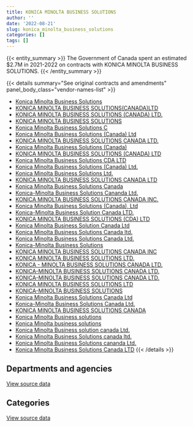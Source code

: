 ```yaml
---
title: KONICA MINOLTA BUSINESS SOLUTIONS
author: ''
date: '2022-08-21'
slug: konica_minolta_business_solutions
categories: []
tags: []
---
```


<script src="/rmarkdown-libs/htmlwidgets/htmlwidgets.js"></script>
<link href="/rmarkdown-libs/datatables-css/datatables-crosstalk.css" rel="stylesheet" />
<script src="/rmarkdown-libs/datatables-binding/datatables.js"></script>
<script src="/rmarkdown-libs/jquery/jquery-3.6.0.min.js"></script>
<link href="/rmarkdown-libs/dt-core-bootstrap/css/dataTables.bootstrap.min.css" rel="stylesheet" />
<link href="/rmarkdown-libs/dt-core-bootstrap/css/dataTables.bootstrap.extra.css" rel="stylesheet" />
<script src="/rmarkdown-libs/dt-core-bootstrap/js/jquery.dataTables.min.js"></script>
<script src="/rmarkdown-libs/dt-core-bootstrap/js/dataTables.bootstrap.min.js"></script>
<link href="/rmarkdown-libs/crosstalk/css/crosstalk.min.css" rel="stylesheet" />
<script src="/rmarkdown-libs/crosstalk/js/crosstalk.min.js"></script>
<script src="/rmarkdown-libs/htmlwidgets/htmlwidgets.js"></script>
<link href="/rmarkdown-libs/datatables-css/datatables-crosstalk.css" rel="stylesheet" />
<script src="/rmarkdown-libs/datatables-binding/datatables.js"></script>
<script src="/rmarkdown-libs/jquery/jquery-3.6.0.min.js"></script>
<link href="/rmarkdown-libs/dt-core-bootstrap/css/dataTables.bootstrap.min.css" rel="stylesheet" />
<link href="/rmarkdown-libs/dt-core-bootstrap/css/dataTables.bootstrap.extra.css" rel="stylesheet" />
<script src="/rmarkdown-libs/dt-core-bootstrap/js/jquery.dataTables.min.js"></script>
<script src="/rmarkdown-libs/dt-core-bootstrap/js/dataTables.bootstrap.min.js"></script>
<link href="/rmarkdown-libs/crosstalk/css/crosstalk.min.css" rel="stylesheet" />
<script src="/rmarkdown-libs/crosstalk/js/crosstalk.min.js"></script>

{{< entity_summary >}}
The Government of Canada spent an estimated \$2.7M in 2021-2022 on contracts with KONICA MINOLTA BUSINESS SOLUTIONS.
{{< /entity_summary >}}

{{< details summary="See original contracts and amendments" panel_body_class="vendor-names-list" >}}
- [Konica Minolta Business Solutions](https://search.open.canada.ca/en/ct/?sort=contract_value_f%20desc&page=1&search_text=%22Konica%20Minolta%20Business%20Solutions%22)
- [KONICA MINOLTA BUSINESS SOLUTIONS(CANADA)LTD](https://search.open.canada.ca/en/ct/?sort=contract_value_f%20desc&page=1&search_text=%22KONICA%20MINOLTA%20BUSINESS%20SOLUTIONS%28CANADA%29LTD%22)
- [KONICA MINOLTA BUSINESS SOLUTIONS (CANADA) LTD.](https://search.open.canada.ca/en/ct/?sort=contract_value_f%20desc&page=1&search_text=%22KONICA%20MINOLTA%20BUSINESS%20SOLUTIONS%20%28CANADA%29%20LTD.%22)
- [KONICA MINOLTA BUSINESS SOLUTIONS](https://search.open.canada.ca/en/ct/?sort=contract_value_f%20desc&page=1&search_text=%22KONICA%20MINOLTA%20BUSINESS%20SOLUTIONS%22)
- [Konica Minolta Business Solutions C](https://search.open.canada.ca/en/ct/?sort=contract_value_f%20desc&page=1&search_text=%22Konica%20Minolta%20Business%20Solutions%20C%22)
- [Konica Minolta Business Solutions (Canada) Ltd](https://search.open.canada.ca/en/ct/?sort=contract_value_f%20desc&page=1&search_text=%22Konica%20Minolta%20Business%20Solutions%20%28Canada%29%20Ltd%22)
- [KONICA MINOLTA BUSINESS SOLUTIONS CANADA LTD.](https://search.open.canada.ca/en/ct/?sort=contract_value_f%20desc&page=1&search_text=%22KONICA%20MINOLTA%20BUSINESS%20SOLUTIONS%20CANADA%20LTD.%22)
- [Konica Minolta Business Solutions (Canada)](https://search.open.canada.ca/en/ct/?sort=contract_value_f%20desc&page=1&search_text=%22Konica%20Minolta%20Business%20Solutions%20%28Canada%29%22)
- [KONICA MINOLTA BUSINESS SOLUTIONS (CANADA) LTD](https://search.open.canada.ca/en/ct/?sort=contract_value_f%20desc&page=1&search_text=%22KONICA%20MINOLTA%20BUSINESS%20SOLUTIONS%20%28CANADA%29%20LTD%22)
- [Konica Minolta Business Solutions CDA LTD](https://search.open.canada.ca/en/ct/?sort=contract_value_f%20desc&page=1&search_text=%22Konica%20Minolta%20Business%20Solutions%20CDA%20LTD%22)
- [Konica Minolta Business Solutions (Canada) Ltd.](https://search.open.canada.ca/en/ct/?sort=contract_value_f%20desc&page=1&search_text=%22Konica%20Minolta%20Business%20Solutions%20%28Canada%29%20Ltd.%22)
- [Konica Minolta Business Solutions Ltd.](https://search.open.canada.ca/en/ct/?sort=contract_value_f%20desc&page=1&search_text=%22Konica%20Minolta%20Business%20Solutions%20Ltd.%22)
- [KONICA MINOLTA BUSINESS SOLUTIONS CANADA LTD](https://search.open.canada.ca/en/ct/?sort=contract_value_f%20desc&page=1&search_text=%22KONICA%20MINOLTA%20BUSINESS%20SOLUTIONS%20CANADA%20LTD%22)
- [Konica Minolta Business Solutions Canada](https://search.open.canada.ca/en/ct/?sort=contract_value_f%20desc&page=1&search_text=%22Konica%20Minolta%20Business%20Solutions%20Canada%22)
- [Konica-Minolta Business Solutions Cananda Ltd.](https://search.open.canada.ca/en/ct/?sort=contract_value_f%20desc&page=1&search_text=%22Konica-Minolta%20Business%20Solutions%20Cananda%20Ltd.%22)
- [KONICA MINOLTA BUSINESS SOLUTIONS CANADA INC.](https://search.open.canada.ca/en/ct/?sort=contract_value_f%20desc&page=1&search_text=%22KONICA%20MINOLTA%20BUSINESS%20SOLUTIONS%20CANADA%20INC.%22)
- [Konica Minolta Business Solutions (Canada), Ltd](https://search.open.canada.ca/en/ct/?sort=contract_value_f%20desc&page=1&search_text=%22Konica%20Minolta%20Business%20Solutions%20%28Canada%29%2c%20Ltd%22)
- [Konica-Minolta Business Solution Canada LTD.](https://search.open.canada.ca/en/ct/?sort=contract_value_f%20desc&page=1&search_text=%22Konica-Minolta%20Business%20Solution%20Canada%20LTD.%22)
- [KONICA MINOLTA BUSINESS SOLUTIONS (CDA) LTD](https://search.open.canada.ca/en/ct/?sort=contract_value_f%20desc&page=1&search_text=%22KONICA%20MINOLTA%20BUSINESS%20SOLUTIONS%20%28CDA%29%20LTD%22)
- [Konica Minolta Business Solution Canada Ltd](https://search.open.canada.ca/en/ct/?sort=contract_value_f%20desc&page=1&search_text=%22Konica%20Minolta%20Business%20Solution%20Canada%20Ltd%22)
- [Konica Minolta Business Solutions Canada ltd.](https://search.open.canada.ca/en/ct/?sort=contract_value_f%20desc&page=1&search_text=%22Konica%20Minolta%20Business%20Solutions%20Canada%20ltd.%22)
- [Konica Minolta Business Solutions Canada Ltd.](https://search.open.canada.ca/en/ct/?sort=contract_value_f%20desc&page=1&search_text=%22Konica%20Minolta%20Business%20Solutions%20Canada%20Ltd.%22)
- [Konica-Minolta Business Solutions](https://search.open.canada.ca/en/ct/?sort=contract_value_f%20desc&page=1&search_text=%22Konica-Minolta%20Business%20Solutions%22)
- [KONICA MINOLTA BUSINESS SOLUTIONS CANADA INC](https://search.open.canada.ca/en/ct/?sort=contract_value_f%20desc&page=1&search_text=%22KONICA%20MINOLTA%20BUSINESS%20SOLUTIONS%20CANADA%20INC%22)
- [KONICA MINOLTA BUSINESS SOLUTIONS LTD.](https://search.open.canada.ca/en/ct/?sort=contract_value_f%20desc&page=1&search_text=%22KONICA%20MINOLTA%20BUSINESS%20SOLUTIONS%20LTD.%22)
- [KONICA - MINOLTA BUSINESS SOLUTIONS CANADA LTD.](https://search.open.canada.ca/en/ct/?sort=contract_value_f%20desc&page=1&search_text=%22KONICA%20-%20MINOLTA%20BUSINESS%20SOLUTIONS%20CANADA%20LTD.%22)
- [KONICA-MINOLTA BUSINESS SOLUTIONS CANADA LTD.](https://search.open.canada.ca/en/ct/?sort=contract_value_f%20desc&page=1&search_text=%22KONICA-MINOLTA%20BUSINESS%20SOLUTIONS%20CANADA%20%20LTD.%22)
- [KONICA-MINOLTA BUSINESS SOLUTIONS CANADA LTD.](https://search.open.canada.ca/en/ct/?sort=contract_value_f%20desc&page=1&search_text=%22KONICA-MINOLTA%20BUSINESS%20SOLUTIONS%20CANADA%20LTD.%22)
- [KONICA MINOLTA BUSINESS SOLUTIONS LTD](https://search.open.canada.ca/en/ct/?sort=contract_value_f%20desc&page=1&search_text=%22KONICA%20MINOLTA%20BUSINESS%20SOLUTIONS%20LTD%22)
- [KONICA-MINOLTA BUSINESS SOLUTIONS](https://search.open.canada.ca/en/ct/?sort=contract_value_f%20desc&page=1&search_text=%22KONICA-MINOLTA%20BUSINESS%20SOLUTIONS%22)
- [Konica Minolta Business Solutions Canada Ltd](https://search.open.canada.ca/en/ct/?sort=contract_value_f%20desc&page=1&search_text=%22Konica%20Minolta%20Business%20Solutions%20Canada%20Ltd%22)
- [Konica-Minolta Business Solutions Canada Ltd.](https://search.open.canada.ca/en/ct/?sort=contract_value_f%20desc&page=1&search_text=%22Konica-Minolta%20Business%20Solutions%20Canada%20Ltd.%22)
- [KONICA MINOLTA BUSINESS SOLUTIONS CANADA](https://search.open.canada.ca/en/ct/?sort=contract_value_f%20desc&page=1&search_text=%22KONICA%20MINOLTA%20BUSINESS%20SOLUTIONS%20CANADA%22)
- [Konica Minolta Business solutions](https://search.open.canada.ca/en/ct/?sort=contract_value_f%20desc&page=1&search_text=%22Konica%20Minolta%20Business%20solutions%22)
- [Konica Minolta business solutions](https://search.open.canada.ca/en/ct/?sort=contract_value_f%20desc&page=1&search_text=%22Konica%20Minolta%20business%20solutions%22)
- [Konica Minolta Business solution canada Ltd.](https://search.open.canada.ca/en/ct/?sort=contract_value_f%20desc&page=1&search_text=%22Konica%20Minolta%20Business%20solution%20canada%20Ltd.%22)
- [Konica Minolta Business Solutions canada ltd.](https://search.open.canada.ca/en/ct/?sort=contract_value_f%20desc&page=1&search_text=%22Konica%20Minolta%20Business%20Solutions%20canada%20ltd.%22)
- [Konica Minolta Business Solutions cananda Ltd.](https://search.open.canada.ca/en/ct/?sort=contract_value_f%20desc&page=1&search_text=%22Konica%20Minolta%20Business%20Solutions%20cananda%20Ltd.%22)
- [Konica Minolta Business Solutions Canada LTD](https://search.open.canada.ca/en/ct/?sort=contract_value_f%20desc&page=1&search_text=%22Konica%20Minolta%20Business%20Solutions%20Canada%20LTD%22)
{{< /details >}}

## Departments and agencies

<div id="htmlwidget-1" style="width:100%;height:auto;" class="datatables html-widget"></div>
<script type="application/json" data-for="htmlwidget-1">{"x":{"style":"bootstrap","filter":"none","vertical":false,"data":[["<a href=\"/departments/aandc-aadnc/\">Crown-Indigenous Relations and Northern Affairs Canada<\/a>","<a href=\"/departments/acoa-apeca/\">Atlantic Canada Opportunities Agency<\/a>","<a href=\"/departments/atssc-scdata/\">Administrative Tribunals Support Service of Canada<\/a>","<a href=\"/departments/cbsa-asfc/\">Canada Border Services Agency<\/a>","<a href=\"/departments/cfia-acia/\">Canadian Food Inspection Agency<\/a>","<a href=\"/departments/cra-arc/\">Canada Revenue Agency<\/a>","<a href=\"/departments/csc-scc/\">Correctional Service of Canada<\/a>","<a href=\"/departments/csps-efpc/\">Canada School of Public Service<\/a>","<a href=\"/departments/cta-otc/\">Canadian Transportation Agency<\/a>","<a href=\"/departments/dfatd-maecd/\">Global Affairs Canada<\/a>","<a href=\"/departments/dfo-mpo/\">Fisheries and Oceans Canada<\/a>","<a href=\"/departments/dnd-mdn/\">National Defence<\/a>","<a href=\"/departments/ec/\">Environment and Climate Change Canada<\/a>","<a href=\"/departments/fcac-acfc/\">Financial Consumer Agency of Canada<\/a>","<a href=\"/departments/fin/\">Department of Finance Canada<\/a>","<a href=\"/departments/ic/\">Innovation, Science and Economic Development Canada<\/a>","<a href=\"/departments/irb-cisr/\">Immigration and Refugee Board of Canada<\/a>","<a href=\"/departments/isc-sac/\">Indigenous Services Canada<\/a>","<a href=\"/departments/nrcan-rncan/\">Natural Resources Canada<\/a>","<a href=\"/departments/pc/\">Parks Canada<\/a>","<a href=\"/departments/pco-bcp/\">Privy Council Office<\/a>","<a href=\"/departments/phac-aspc/\">Public Health Agency of Canada<\/a>","<a href=\"/departments/ppsc-sppc/\">Public Prosecution Service of Canada<\/a>","<a href=\"/departments/psic-ispc/\">Office of the Public Sector Integrity Commissioner of Canada<\/a>","<a href=\"/departments/pwgsc-tpsgc/\">Public Services and Procurement Canada<\/a>","<a href=\"/departments/rcmp-grc/\">Royal Canadian Mounted Police<\/a>","<a href=\"/departments/ssc-spc/\">Shared Services Canada<\/a>","<a href=\"/departments/statcan/\">Statistics Canada<\/a>","<a href=\"/departments/tbs-sct/\">Treasury Board of Canada Secretariat<\/a>","<a href=\"/departments/tc/\">Transport Canada<\/a>","<a href=\"/departments/vac-acc/\">Veterans Affairs Canada<\/a>"],[70419.52,14200.58,672.94,11766.39,null,null,31513.61,null,12971.76,null,34064.49,221480.88,45597.7,20524.65,185080.13,null,null,null,4122.01,192153.78,36384.22,2079,3559.25,null,26714.79,290280.84,3647.34,343769.87,401346.52,137880.04,null],[53877.4,14850.67,82098.73,11197.95,null,null,59651.5,null,50927.82,null,18343.43,281421.67,75246.21,10779.63,702.15,null,null,42757.51,6372.25,205639.48,493208.36,8454.6,8514.28,269.57,55745.48,398613.32,9934.24,436668.02,384556.61,174979.91,null],[28278.33,46743.63,81874.42,26890.02,9186.53,39539.25,58328.03,811.95,36508.64,34078.03,16013.6,390138.93,85116.42,5862.94,null,null,9677.05,88652.19,4001.08,211134.65,39529.33,12790.79,8491.01,3174.01,62412.76,414156.16,13456,384115.47,273072.2,123384.74,null],[28278.33,72014.26,81874.42,3115.77,36893.05,null,52932.48,2980.74,36508.64,40893.57,16013.6,361171.15,78932.7,481.89,null,30415.08,72135.54,96926.99,2663.35,212888.5,28154.09,14690.13,17600.56,3174.01,36526.87,442551.6,16476.28,360887.96,339622.66,205849.87,34240.84]],"container":"<table class=\"table table-striped table-hover row-border order-column display\">\n  <thead>\n    <tr>\n      <th>Department<\/th>\n      <th>2018-2019<\/th>\n      <th>2019-2020<\/th>\n      <th>2020-2021<\/th>\n      <th>2021-2022<\/th>\n    <\/tr>\n  <\/thead>\n<\/table>","options":{"order":[[4,"desc"]],"pageLength":10,"autoWidth":true,"columnDefs":[{"targets":1,"render":"function(data, type, row, meta) {\n    return type !== 'display' ? data : DTWidget.formatCurrency(data, \"$\", 2, 3, \",\", \".\", true, null);\n  }"},{"targets":2,"render":"function(data, type, row, meta) {\n    return type !== 'display' ? data : DTWidget.formatCurrency(data, \"$\", 2, 3, \",\", \".\", true, null);\n  }"},{"targets":3,"render":"function(data, type, row, meta) {\n    return type !== 'display' ? data : DTWidget.formatCurrency(data, \"$\", 2, 3, \",\", \".\", true, null);\n  }"},{"targets":4,"render":"function(data, type, row, meta) {\n    return type !== 'display' ? data : DTWidget.formatCurrency(data, \"$\", 2, 3, \",\", \".\", true, null);\n  }"},{"width":"16%","targets":[1,2,3,4]},{"className":"dt-right","targets":[1,2,3,4]}],"orderClasses":false}},"evals":["options.columnDefs.0.render","options.columnDefs.1.render","options.columnDefs.2.render","options.columnDefs.3.render"],"jsHooks":[]}</script>
<p class="text-right">
<a href="https://github.com/GoC-Spending/contracts-data/tree/main/data/out/vendors/konica_minolta_business_solutions/summary_by_fiscal_year_by_department.csv" class="source-data-link btn btn-link">View source data</a>
</p>

## Categories

<div id="htmlwidget-2" style="width:100%;height:auto;" class="datatables html-widget"></div>
<script type="application/json" data-for="htmlwidget-2">{"x":{"style":"bootstrap","filter":"none","vertical":false,"data":[["<a href=\"/categories/1_facilities_and_construction/\">Facilities and construction<\/a>","<a href=\"/categories/10_office_management/\">Office management<\/a>","<a href=\"/categories/11_defence/\">Defence<\/a>","<a href=\"/categories/2_professional_services/\">Professional services<\/a>","<a href=\"/categories/3_information_technology/\">Information technology<\/a>","<a href=\"/categories/6_industrial_products_and_services/\">Industrial products and services<\/a>"],[42882.13,1876526.31,23164.15,null,147657.73,null],[18722.84,2002352.62,35471.04,null,813910.24,14354.06],[18671.69,2074081.1,76488.84,10733.24,311668.36,15774.92],[13782.44,2132382.73,126921.54,17888.73,420144.55,15774.92]],"container":"<table class=\"table table-striped table-hover row-border order-column display\">\n  <thead>\n    <tr>\n      <th>Category<\/th>\n      <th>2018-2019<\/th>\n      <th>2019-2020<\/th>\n      <th>2020-2021<\/th>\n      <th>2021-2022<\/th>\n    <\/tr>\n  <\/thead>\n<\/table>","options":{"order":[[4,"desc"]],"dom":"t","pageLength":30,"autoWidth":true,"columnDefs":[{"targets":1,"render":"function(data, type, row, meta) {\n    return type !== 'display' ? data : DTWidget.formatCurrency(data, \"$\", 2, 3, \",\", \".\", true, null);\n  }"},{"targets":2,"render":"function(data, type, row, meta) {\n    return type !== 'display' ? data : DTWidget.formatCurrency(data, \"$\", 2, 3, \",\", \".\", true, null);\n  }"},{"targets":3,"render":"function(data, type, row, meta) {\n    return type !== 'display' ? data : DTWidget.formatCurrency(data, \"$\", 2, 3, \",\", \".\", true, null);\n  }"},{"targets":4,"render":"function(data, type, row, meta) {\n    return type !== 'display' ? data : DTWidget.formatCurrency(data, \"$\", 2, 3, \",\", \".\", true, null);\n  }"},{"width":"16%","targets":[1,2,3,4]},{"className":"dt-right","targets":[1,2,3,4]}],"orderClasses":false,"lengthMenu":[10,25,30,50,100]}},"evals":["options.columnDefs.0.render","options.columnDefs.1.render","options.columnDefs.2.render","options.columnDefs.3.render"],"jsHooks":[]}</script>
<p class="text-right">
<a href="https://github.com/GoC-Spending/contracts-data/tree/main/data/out/vendors/konica_minolta_business_solutions/summary_by_fiscal_year_by_category.csv" class="source-data-link btn btn-link">View source data</a>
</p>

